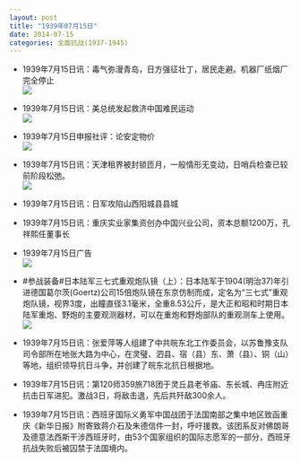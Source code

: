 ```yaml
---
layout: post
title: "1939年07月15日"
date: 2014-07-15
categories: 全面抗战(1937-1945)
---
```


<meta name="referrer" content="no-referrer" />

- 1939年7月15日讯：毒气弥漫青岛，日方强征壮丁，居民走避。机器厂纸烟厂完全停止 <br/><img src="https://ww4.sinaimg.cn/large/aca367d8jw1eidw6xf281j20ey0dpae7.jpg" />

- 1939年7月15日讯：美总统发起救济中国难民运动 <br/><img src="https://ww4.sinaimg.cn/large/aca367d8jw1eiduge9d8gj209105qt9l.jpg" />

- 1939年7月15日申报社评：论安定物价 <br/><img src="https://ww1.sinaimg.cn/large/aca367d8jw1eidsptpuxdj20n40xn4ic.jpg" />

- 1939年7月15日讯：天津租界被封锁匝月，一般情形无变动，日哨兵检查已较前阶段松弛。 <br/><img src="https://ww4.sinaimg.cn/large/aca367d8jw1eidqzabmobj20he0bftcu.jpg" />

- 1939年7月15日讯：日军攻陷山西阳城县县城 

- 1939年7月15日讯：重庆实业家集资创办中国兴业公司，资本总额1200万，孔祥熙任董事长 

- 1939年7月15日广告 <br/><img src="https://ww1.sinaimg.cn/large/aca367d8jw1eidbdad02cj207a0h9dhz.jpg" />

- #参战装备#日本陆军三七式重观炮队镜（上）：日本陆军于1904(明治37)年引进德国葛尔茨(Goertz)公司15倍炮队镜在东京仿制而成，定名为“三七式”重观炮队镜，视界3度，出瞳直径3.1毫米，全重8.53公斤，是大正和昭和时期日本陆军重炮、野炮的主要观测器材，可以在重炮和野炮部队的重观测车上使用。　 <br/><img src="https://ww1.sinaimg.cn/large/aca367d8jw1eid92ev8gnj20ad0fcmxm.jpg" />

- 1939年7月15日讯：张爱萍等人组建了中共皖东北工作委员会，以苏鲁豫支队司令部所在地张大路为中心，在灵璧、泗县、宿（县）东、萧（县）、铜（山）等地，组织领导抗日斗争，并创建了皖东北抗日根据地。 

- 1939年7月15日讯：第120师359旅718团于灵丘县老爷庙、东长城、冉庄附近抗击日军进犯。激战3日，将敌击退，先后共歼敌300余人。 

- 1939年7月15日讯：西班牙国际义勇军中国战团于法国南部之集中地区致函重庆《新华日报》附寄致蒋介石及朱德信件一封，呼吁援救。该团系反对佛朗哥及德意法西斯干涉西班牙时，由53个国家组织的国际志愿军的一部分，西班牙抗战失败后被囚禁于法国境内。 

